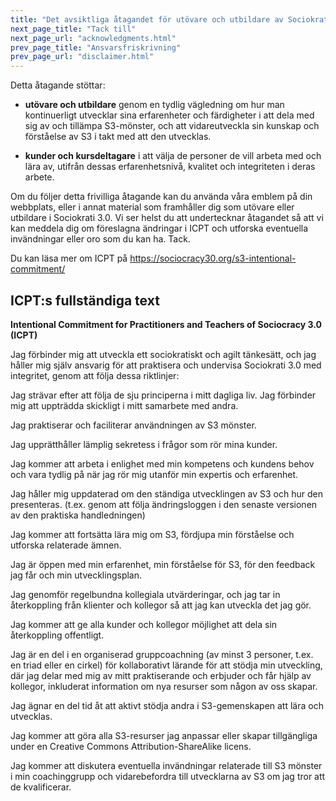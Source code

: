 ```yaml
---
title: "Det avsiktliga åtagandet för utövare och utbildare av Sociokrati 3.0 (ICPT)"
next_page_title: "Tack till"
next_page_url: "acknowledgments.html"
prev_page_title: "Ansvarsfriskrivning"
prev_page_url: "disclaimer.html"
---
```



Detta åtagande stöttar:

- **utövare och utbildare** genom en tydlig vägledning om hur man kontinuerligt utvecklar sina erfarenheter och färdigheter i att dela med sig av och tillämpa S3-mönster, och att vidareutveckla sin kunskap och förståelse av S3 i takt med att den utvecklas.

- **kunder och kursdeltagare** i att välja de personer de vill arbeta med och lära av, utifrån dessas erfarenhetsnivå, kvalitet och integriteten i deras arbete.

Om du följer detta frivilliga åtagande kan du använda våra emblem på din webbplats, eller i annat material som framhåller dig som utövare eller utbildare i Sociokrati 3.0. Vi ser helst du att undertecknar åtagandet så att vi kan meddela dig om föreslagna ändringar i ICPT och utforska eventuella invändningar eller oro som du kan ha. Tack.

Du kan läsa mer om ICPT på <https://sociocracy30.org/s3-intentional-commitment/>

## ICPT:s fullständiga text

**Intentional Commitment for Practitioners and Teachers of Sociocracy 3.0 (ICPT)**

Jag förbinder mig att utveckla ett sociokratiskt och agilt tänkesätt, och jag håller mig själv ansvarig för att praktisera och undervisa Sociokrati 3.0 med integritet, genom att följa dessa riktlinjer:

Jag strävar efter att följa de sju principerna i mitt dagliga liv. Jag förbinder mig att uppträdda skickligt i mitt samarbete med andra.

Jag praktiserar och faciliterar användningen av S3 mönster.

Jag upprätthåller lämplig sekretess i frågor som rör mina kunder.

Jag kommer att arbeta i enlighet med min kompetens och kundens behov och vara tydlig på när jag rör mig utanför min expertis och erfarenhet.

Jag håller mig uppdaterad om den ständiga utvecklingen av S3 och hur den presenteras. (t.ex. genom att följa ändringsloggen i den senaste versionen av den praktiska handledningen)

Jag kommer att fortsätta lära mig om S3, fördjupa min förståelse och utforska relaterade ämnen.

Jag är öppen med min erfarenhet, min förståelse för S3, för den feedback jag får och min utvecklingsplan.

Jag genomför regelbundna kollegiala utvärderingar, och jag tar in återkoppling från klienter och kollegor så att jag kan utveckla det jag gör.

Jag kommer att ge alla kunder och kollegor möjlighet att dela sin återkoppling offentligt.

Jag är en del i en organiserad gruppcoachning (av minst 3 personer, t.ex. en triad eller en cirkel) för kollaborativt lärande för att stödja min utveckling, där jag delar med mig av mitt praktiserande och erbjuder och får hjälp av kollegor, inkluderat information om nya resurser som någon av oss skapar.

Jag ägnar en del tid åt att aktivt stödja andra i S3-gemenskapen att lära och utvecklas.

Jag kommer att göra alla S3-resurser jag anpassar eller skapar tillgängliga under en Creative Commons Attribution-ShareAlike licens.

Jag kommer att diskutera eventuella invändningar relaterade till S3 mönster i min coachinggrupp och vidarebefordra till utvecklarna av S3 om jag tror att de kvalificerar.
